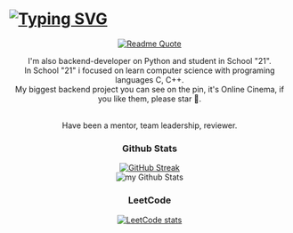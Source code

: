 # [<div align='left'>![Typing SVG](https://readme-typing-svg.herokuapp.com?color=%23361C00&lines=𝗛𝗶,+𝗶'𝗺+𝗔𝗹𝗲𝘅𝗮𝗻𝗱𝗲𝗿.👋)](https://git.io/typing-svg)</div>
<div align='center'>

[![Readme Quote](https://quotes-github-readme.vercel.app/api?type=vertical&theme=algolia&quote=The+master+suffered+more+failures+than+the+novice+had+attempts&author=someone&border=false)](https://github.com/piyushsuthar/github-readme-quotes)

I'm also backend-developer on Python and student in School "21".<br>In School "21" i focused on learn computer science with programing languages C, C++.<br>My biggest backend project you can see on the pin, it's Online Cinema, if you like them, please star 🌟.

<br>Have been a mentor, team leadership, reviewer.
</div>
<div align="center">

### Github Stats
[![GitHub Streak](https://streak-stats.demolab.com/?user=AlexanderPRM)](https://git.io/streak-stats)<br>
<img align="center" src="https://github-readme-stats.vercel.app/api?username=AlexanderPRM&include_all_commits=true&count_private=true&show_icons=true&line_height=20&title_color=2B5BBD&icon_color=1124BB&text_color=A1A1A1&bg_color=0,000000,130F40" alt="my Github Stats"/>
### LeetCode<br>
[![LeetCode stats](https://leetcode-stats-six.vercel.app/api?username=AlexanderPRM&theme=dark)](https://github.com/KnlnKS/leetcode-stats)
</div>



<br/>
<br/>
<br/>
